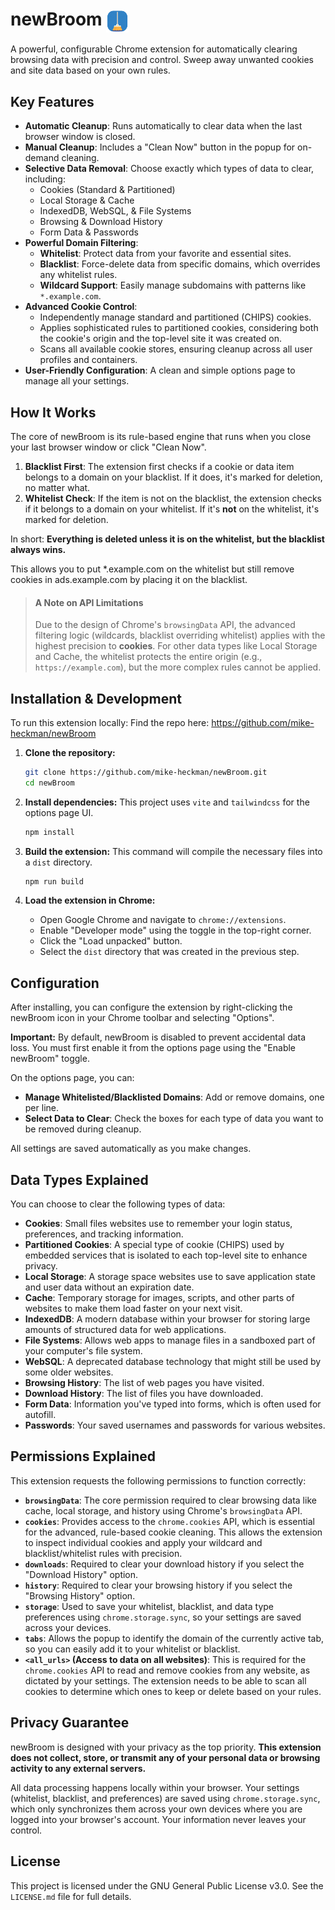 # newBroom <img src="public/images/icon128.png" width="36" alt="newBroom icon" valign="middle" />

A powerful, configurable Chrome extension for automatically clearing browsing data with precision and control. Sweep away unwanted cookies and site data based on your own rules.

## Key Features

-   **Automatic Cleanup**: Runs automatically to clear data when the last browser window is closed.
-   **Manual Cleanup**: Includes a "Clean Now" button in the popup for on-demand cleaning.
-   **Selective Data Removal**: Choose exactly which types of data to clear, including:
    -   Cookies (Standard & Partitioned)
    -   Local Storage & Cache
    -   IndexedDB, WebSQL, & File Systems
    -   Browsing & Download History
    -   Form Data & Passwords
-   **Powerful Domain Filtering**:
    -   **Whitelist**: Protect data from your favorite and essential sites.
    -   **Blacklist**: Force-delete data from specific domains, which overrides any whitelist rules.
    -   **Wildcard Support**: Easily manage subdomains with patterns like `*.example.com`.
-   **Advanced Cookie Control**:
    -   Independently manage standard and partitioned (CHIPS) cookies.
    -   Applies sophisticated rules to partitioned cookies, considering both the cookie's origin and the top-level site it was created on.
    -   Scans all available cookie stores, ensuring cleanup across all user profiles and containers.
-   **User-Friendly Configuration**: A clean and simple options page to manage all your settings.

## How It Works

The core of newBroom is its rule-based engine that runs when you close your last browser window or click "Clean Now".

1.  **Blacklist First**: The extension first checks if a cookie or data item belongs to a domain on your blacklist. If it does, it's marked for deletion, no matter what.
2.  **Whitelist Check**: If the item is not on the blacklist, the extension checks if it belongs to a domain on your whitelist. If it's **not** on the whitelist, it's marked for deletion.

In short: **Everything is deleted unless it is on the whitelist, but the blacklist always wins.**

This allows you to put *.example.com on the whitelist but still remove cookies in ads.example.com by placing it on the blacklist.

> #### A Note on API Limitations
>
> Due to the design of Chrome's `browsingData` API, the advanced filtering logic (wildcards, blacklist overriding whitelist) applies with the highest precision to **cookies**. For other data types like Local Storage and Cache, the whitelist protects the entire origin (e.g., `https://example.com`), but the more complex rules cannot be applied.

## Installation & Development

To run this extension locally:
Find the repo here: https://github.com/mike-heckman/newBroom
1.  **Clone the repository:**
    ```sh
    git clone https://github.com/mike-heckman/newBroom.git
    cd newBroom
    ```

2.  **Install dependencies:**
    This project uses `vite` and `tailwindcss` for the options page UI.
    ```sh
    npm install
    ```

3.  **Build the extension:**
    This command will compile the necessary files into a `dist` directory.
    ```sh
    npm run build
    ```

4.  **Load the extension in Chrome:**
    -   Open Google Chrome and navigate to `chrome://extensions`.
    -   Enable "Developer mode" using the toggle in the top-right corner.
    -   Click the "Load unpacked" button.
    -   Select the `dist` directory that was created in the previous step.

## Configuration

After installing, you can configure the extension by right-clicking the newBroom icon in your Chrome toolbar and selecting "Options".

**Important:** By default, newBroom is disabled to prevent accidental data loss. You must first enable it from the options page using the "Enable newBroom" toggle.

On the options page, you can:
-   **Manage Whitelisted/Blacklisted Domains**: Add or remove domains, one per line.
-   **Select Data to Clear**: Check the boxes for each type of data you want to be removed during cleanup.

All settings are saved automatically as you make changes.

## Data Types Explained

You can choose to clear the following types of data:

*   **Cookies**: Small files websites use to remember your login status, preferences, and tracking information.
*   **Partitioned Cookies**: A special type of cookie (CHIPS) used by embedded services that is isolated to each top-level site to enhance privacy.
*   **Local Storage**: A storage space websites use to save application state and user data without an expiration date.
*   **Cache**: Temporary storage for images, scripts, and other parts of websites to make them load faster on your next visit.
*   **IndexedDB**: A modern database within your browser for storing large amounts of structured data for web applications.
*   **File Systems**: Allows web apps to manage files in a sandboxed part of your computer's file system.
*   **WebSQL**: A deprecated database technology that might still be used by some older websites.
*   **Browsing History**: The list of web pages you have visited.
*   **Download History**: The list of files you have downloaded.
*   **Form Data**: Information you've typed into forms, which is often used for autofill.
*   **Passwords**: Your saved usernames and passwords for various websites.

## Permissions Explained

This extension requests the following permissions to function correctly:

*   **`browsingData`**: The core permission required to clear browsing data like cache, local storage, and history using Chrome's `browsingData` API.
*   **`cookies`**: Provides access to the `chrome.cookies` API, which is essential for the advanced, rule-based cookie cleaning. This allows the extension to inspect individual cookies and apply your wildcard and blacklist/whitelist rules with precision.
*   **`downloads`**: Required to clear your download history if you select the "Download History" option.
*   **`history`**: Required to clear your browsing history if you select the "Browsing History" option.
*   **`storage`**: Used to save your whitelist, blacklist, and data type preferences using `chrome.storage.sync`, so your settings are saved across your devices.
*   **`tabs`**: Allows the popup to identify the domain of the currently active tab, so you can easily add it to your whitelist or blacklist.
*   **`<all_urls>` (Access to data on all websites)**: This is required for the `chrome.cookies` API to read and remove cookies from any website, as dictated by your settings. The extension needs to be able to scan all cookies to determine which ones to keep or delete based on your rules.

## Privacy Guarantee

newBroom is designed with your privacy as the top priority. **This extension does not collect, store, or transmit any of your personal data or browsing activity to any external servers.**

All data processing happens locally within your browser. Your settings (whitelist, blacklist, and preferences) are saved using `chrome.storage.sync`, which only synchronizes them across your own devices where you are logged into your browser's account. Your information never leaves your control.

## License

This project is licensed under the GNU General Public License v3.0. See the `LICENSE.md` file for full details.
